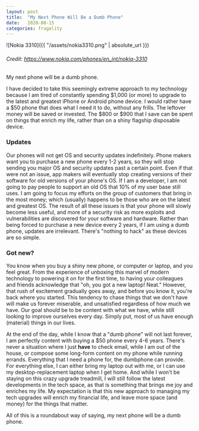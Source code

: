 ```yaml
---
layout: post
title:  "My Next Phone Will Be a Dumb Phone"
date:   2020-08-15
categories: frugality
---
```


![Nokia 3310]({{ "/assets/nokia3310.png" | absolute_url }})
###### Credit: https://www.nokia.com/phones/en_int/nokia-3310 ######

My next phone will be a dumb phone. 

I have decided to take this seemingly extreme approach to my technology because I am tired of constantly spending $1,000 (or more) to upgrade to the latest and greatest iPhone or Android phone device. I would rather have a $50 phone that does what I need it to do, without any frills. The leftover money will be saved or invested. The $800 or $900 that I save can be spent on things that enrich my life, rather than on a shiny flagship disposable device.

### Updates ###
Our phones will not get OS and security updates indefinitely. Phone makers want you to purchase a new phone every 1-2 years, so they will stop sending you major OS and security updates past a certain point. Even if that were not an issue, app makers will eventually stop creating versions of their software for old versions of your phone's OS. If I am a developer, I am not going to pay people to support an old OS that 10% of my user base still uses. I am going to focus my efforts on the group of customers that bring in the most money; which (usually) happens to be those who are on the latest and greatest OS. The result of all these issues is that your phone will slowly become less useful, and more of a security risk as more exploits and vulnerabilities are discovered for your software and hardware. Rather than being forced to purchase a new device every 2 years, if I am using a dumb phone, updates are irrelevant. There's "nothing to hack" as these devices are so simple.

### Got new? ###
You know when you buy a shiny new phone, or computer or laptop, and you feel great. From the experience of unboxing this marvel of modern technology to powering it on for the first time, to having your colleagues and friends acknowledge that "oh, you got a new laptop! Neat." However, that rush of excitement gradually goes away, and before you know it, you're back where you started. This tendency to chase things that we don't have will make us forever miserable, and unsatisfied regardless of how much we have. Our goal should be to be content with what we have, while still looking to improve ourselves every day. Simply put, most of us have enough (material) things in our lives.

At the end of the day, while I know that a "dumb phone" will not last forever, I am perfectly content with buying a $50 phone every 4-6 years. There's never a situation where I just **have** to check email, while I am out of the house, or compose some long-form content on my phone while running errands. Everything that I need a phone for, the dumbphone can provide. For everything else, I can either bring my laptop out with me, or I can use my desktop-replacement laptop when I get home. And while I won't be staying on this crazy upgrade treadmill, I will still follow the latest developments in the tech space, as that is something that brings me joy and enriches my life. My expectation is that this new approach to managing my tech upgrades will enrich my financial life, and leave more space (and money) for the things that matter. 

All of this is a roundabout way of saying, my next phone will be a dumb phone.